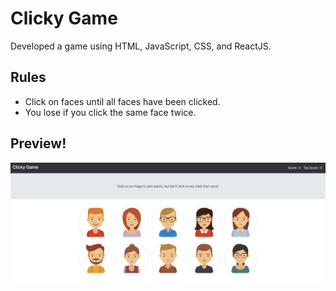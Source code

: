 # Clicky Game
Developed a game using HTML, JavaScript, CSS, and ReactJS.

## Rules
- Click on faces until all faces have been clicked.<br />
- You lose if you click the same face twice.

## Preview!
<!---[Go to the game](https://nnjh12.github.io/clickygame/)</br>--->
![preview](./assets/preview.png)
</br>
